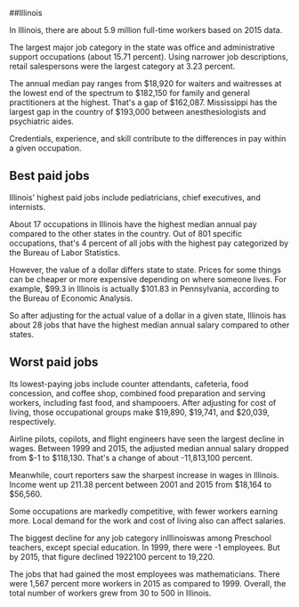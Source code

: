 

##Illinois

In Illinois, there are about 5.9 million full-time workers based on 2015 data.

The largest major job category in the state was office and administrative support occupations (about 15.71 percent). Using narrower job descriptions, retail salespersons were the largest category at 3.23 percent.
               
The annual median pay ranges from $18,920 for waiters and waitresses at the lowest end of the spectrum to  $182,150 for family and general practitioners at the highest. That's a gap of $162,087. Mississippi has the largest gap in the country of $193,000 between anesthesiologists and psychiatric aides.
          
Credentials, experience, and skill contribute to the differences in pay within a given occupation.

## Best paid jobs
Illinois' highest paid jobs include <span class='occ_title_em'>pediatricians, chief executives</span>, and <span class='occ_title_em'>internists</span>.
               
About 17 occupations in Illinois have the highest median annual pay compared to the other states in the country. Out of 801 specific occupations, that's 4 percent of all jobs with the highest pay categorized by the Bureau of Labor Statistics.
               
However, the value of a dollar differs state to state. Prices for some things can be cheaper or more expensive depending on where someone lives. For example, $99.3 in Illinois is actually $101.83 in Pennsylvania, according to the Bureau of Economic Analysis.
               
So after adjusting for the actual value of a dollar in a given state, Illinois has about 28 jobs that have the highest median annual salary compared to other states.
               
## Worst paid jobs

Its lowest-paying jobs include <span class='occ_title_em'>counter attendants, cafeteria, food concession, and coffee shop</span>, <span class='occ_title_em'>combined food preparation and serving workers, including fast food</span>, and <span class='occ_title_em'>shampooers</span>. After adjusting for cost of living, those occupational groups make $19,890,  $19,741, and  $20,039, respectively.
               
<span class='occ_title_em'>Airline pilots, copilots, and flight engineers</span> have seen the largest decline in wages. Between 1999 and 2015, the adjusted median annual salary dropped from $-1 to $118,130. That's a change of about -11,813,100 percent.
               
Meanwhile, <span class='occ_title_em'>court reporters</span> saw the sharpest increase in wages in Illinois. Income went up 211.38 percent between 2001 and 2015 from $18,164 to $56,560.

Some occupations are markedly competitive, with fewer workers earning more. Local demand for the work and cost of living also can affect salaries.

            
The biggest decline for any job category inIllinoiswas among <span class='occ_title_em'>Preschool teachers, except special education</span>. In 1999, there were -1 employees. But by 2015, that figure declined 1922100 percent to 19,220. 
               
The jobs that had gained the most employees was mathematicians. There were 1,567 percent more workers in 2015 as compared to 1999. Overall, the total number of workers grew from 30 to 500 in Illinois.
